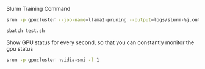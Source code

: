
Slurm Training Command
```bash
srun -p gpucluster --job-name=llama2-pruning --output=logs/slurm-%j.out ./llama2-7b.sh
```

```bash
sbatch test.sh
```

Show GPU status for every second, so that you can constantly monitor the gpu status
```bash
srun -p gpucluster nvidia-smi -l 1
```